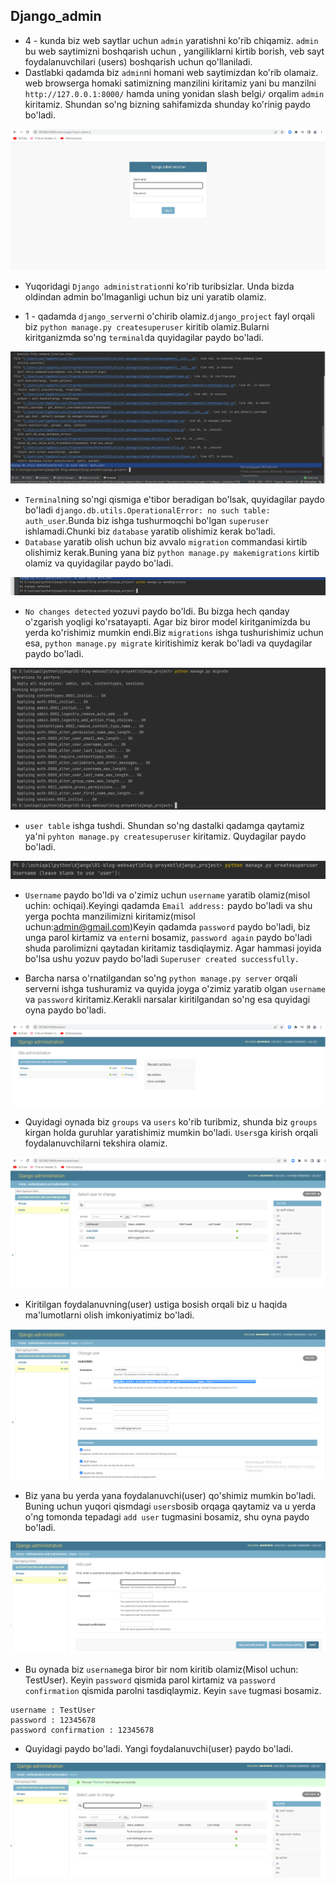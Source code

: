 ## Django_admin
* 4 - kunda biz web saytlar uchun `admin` yaratishni ko'rib chiqamiz. `admin` bu web saytimizni boshqarish uchun , yangiliklarni kirtib borish, veb sayt foydalanuvchilari (users) boshqarish uchun qo'llaniladi.
* Dastlabki qadamda biz `admin`ni homani web saytimizdan ko'rib olamaiz. web browserga homaki satimizning manzilini kiritamiz yani bu manzilni `http://127.0.0.1:8000/` hamda uning yonidan slash belgi`/` orqalim `admin` kiritamiz. Shundan so'ng bizning sahifamizda shunday ko'rinig paydo bo'ladi.

<p align="center">
    <img src="./image/img.png">
</p>

* Yuqoridagi `Django administration`ni ko'rib turibsizlar. Unda bizda oldindan admin bo'lmaganligi uchun biz uni yaratib olamiz.

* 1 - qadamda `django_server`ni o'chirib olamiz.`django_project` fayl orqali biz `python manage.py createsuperuser` kiritib olamiz.Bularni kiritganizmda so'ng `terminal`da quyidagilar paydo bo'ladi.

<p align="center">
    <img src="./image/img_1.png">
</p>

* `Terminal`ning so'ngi qismiga e'tibor beradigan bo'lsak, quyidagilar paydo bo'ladi `django.db.utils.OperationalError: no such table: auth_user`.Bunda biz ishga tushurmoqchi bo'lgan `superuser` ishlamadi.Chunki biz `database` yaratib olishimiz kerak bo'ladi.
* `Database` yaratib olish uchun biz avvalo `migration` commandasi kirtib olishimiz kerak.Buning yana biz `python manage.py makemigrations` kirtib olamiz va quyidagilar paydo bo'ladi.

<p align="center">
    <img src="./image/img_2.png">
</p>

* `No changes detected` yozuvi paydo bo'ldi. Bu bizga hech qanday o'zgarish yoqligi ko'rsatayapti. Agar biz biror model kiritganimizda bu yerda ko'rishimiz mumkin endi.Biz `migrations` ishga tushurishimiz uchun esa, `python manage.py migrate` kiritishimiz kerak bo'ladi va quydagilar paydo bo'ladi.

<p align="center">
    <img src="./image/img_3.png">
</p>

* `user table` ishga tushdi. Shundan so'ng dastalki qadamga qaytamiz ya'ni `pyhton manage.py createsuperuser` kiritamiz. Quydagilar paydo bo'ladi. 

<p align="center">
    <img src="./image/img_4.png">
</p>

* `Username` paydo bo'ldi va o'zimiz uchun `username` yaratib olamiz(misol uchin: ochiqai).Keyingi qadamda `Email address:` paydo bo'ladi va shu yerga pochta manzilimizni kiritamiz(misol uchun:admin@gmail.com)Keyin qadamda `password` paydo bo'ladi, biz unga parol kirtamiz va `enter`ni bosamiz, `password again` paydo bo'ladi shuda parolimizni qaytadan kiritamiz tasdiqlaymiz. Agar hammasi joyida bo'lsa ushu yozuv paydo bo'ladi `Superuser created successfully.`

* Barcha narsa o'rnatilgandan so'ng `python manage.py server` orqali serverni ishga tushuramiz va quyida joyga o'zimiz yaratib olgan `username` va `password` kiritamiz.Kerakli narsalar kiritilgandan so'ng esa quyidagi oyna paydo bo'ladi.

<p align="center">
    <img src="./image/img_5.png">
</p>

* Quyidagi oynada biz `groups` va `users` ko'rib turibmiz, shunda biz `groups` kirgan holda guruhlar yaratishimiz mumkin bo'ladi. `Users`ga kirish orqali foydalanuvchilarni tekshira olamiz.

<p align="center">
    <img src="./image/img_6.png">
</p>

* Kiritilgan foydalanuvning(user) ustiga bosish orqali biz u haqida ma'lumotlarni olish imkoniyatimiz bo'ladi.

<p align="center">
    <img src="./image/img_7.png">
</p>

* Biz yana bu yerda yana foydalanuvchi(user) qo'shimiz mumkin bo'ladi. Buning uchun yuqori qismdagi `users`bosib orqaga qaytamiz va u yerda o'ng tomonda tepadagi `add user` tugmasini bosamiz, shu oyna paydo bo'ladi. 

<p align="center">
    <img src="./image/img_8.png">
</p>

* Bu oynada biz `username`ga biror bir nom kiritib olamiz(Misol uchun: TestUser). Keyin `password` qismida parol kirtamiz va `password confirmation` qismida parolni tasdiqlaymiz. Keyin `save` tugmasi bosamiz.
```
username : TestUser
password : 12345678
password confirmation : 12345678 
```
* Quyidagi paydo bo'ladi. Yangi foydalanuvchi(user) paydo bo'ladi.

<p align="center">
    <img src="./image/img_9.png">
</p>
